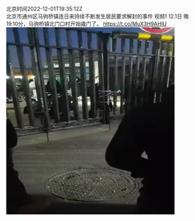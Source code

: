 北京时间2022-12-01T19:35:12Z<br>北京市通州区马驹桥镇连日来持续不断发生居民要求解封的事件
视频1 12.1日 晚  19.10分，马驹桥镇北门口村开始撬门了。 https://t.co/MuX3H9AHlU<br><img src='/temp/video/2022/n-Month-12/y-Day-01/whyyoutouzhele/1598279542946381825_0.jpg' width='450' height='500'><br><br>